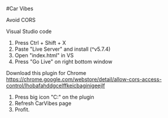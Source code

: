 #Car Vibes

Avoid CORS

Visual Studio code
1. Press Ctrl + Shift + X
2. Paste "Live Server" and install (^v5.7.4)
3. Open "index.html" in VS
4. Press "Go Live" on right bottom window 

Download this plugin for Chrome
https://chrome.google.com/webstore/detail/allow-cors-access-control/lhobafahddgcelffkeicbaginigeejlf

1. Press big icon "C:" on the plugin 
2. Refresh CarVibes page
3. Profit.